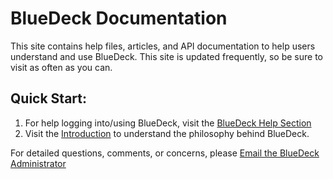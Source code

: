 # BlueDeck Documentation
This site contains help files, articles, and API documentation to help users understand and use BlueDeck. This site is updated frequently, so be sure to visit as often as you can.
## Quick Start:
1. For help logging into/using BlueDeck, visit the [BlueDeck Help Section](help/logging_on.md)
2. Visit the [Introduction](articles/intro.md) to understand the philosophy behind BlueDeck.

For detailed questions, comments, or concerns, please [Email the BlueDeck Administrator](mailto:Admin@BlueDeck.net)
